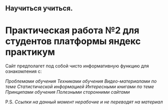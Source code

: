 ## Научиться учиться.

# Практическая работа №2 для студентов платформы яндекс практикум

Сайт предполагет под собой чисто информативную функцию для ознакомления с:

*Проблемами обучения*
*Техниками обучения*
*Видео-материалами по теме*
*Статистической информацией*
*Интересными книгами по теме*
*Принципами обучения*
*Полезными сторонними сайтами*

P.S. _Ссылки на данный момент нерабочие и не переводят на материал_
